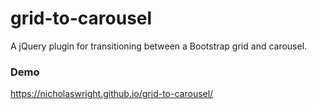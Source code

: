 # grid-to-carousel

A jQuery plugin for transitioning between a Bootstrap grid and carousel.

### Demo
https://nicholaswright.github.io/grid-to-carousel/
